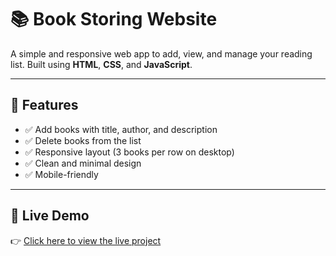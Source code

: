# 📚 Book Storing Website

A simple and responsive web app to add, view, and manage your reading list. Built using **HTML**, **CSS**, and **JavaScript**.

---

## 🌟 Features

- ✅ Add books with title, author, and description  
- ✅ Delete books from the list  
- ✅ Responsive layout (3 books per row on desktop)  
- ✅ Clean and minimal design  
- ✅ Mobile-friendly

---

## 🚀 Live Demo

👉 [Click here to view the live project]( https://aldojason.github.io/Store-Book/)


